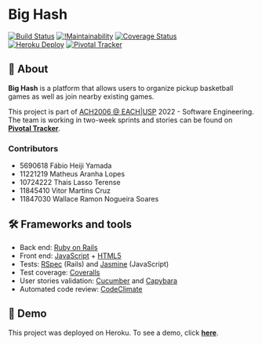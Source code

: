 # Big Hash

[![Build Status](https://github.com/fabioheiji/engenhariaSI/actions/workflows/ruby.yml/badge.svg)](https://github.com/fabioheiji/engenhariaSI/actions/) [![!Maintainability](https://api.codeclimate.com/v1/badges/2fb60f1d746c705757e0/maintainability)](https://codeclimate.com/github/fabioheiji/engenhariaSI/) [![Coverage Status](https://coveralls.io/repos/github/fabioheiji/engenhariaSI/badge.svg?branch=master)](https://coveralls.io/github/fabioheiji/engenhariaSI?branch=master)  
[![Heroku Deploy](https://img.shields.io/badge/Heroku-430098?style=flat&logo=heroku&logoColor=white)](https://bighash.herokuapp.com/) [![Pivotal Tracker](https://img.shields.io/badge/pivotaltracker-517A9E?style=flat&logo=pivotaltracker&logoColor=white)](https://www.pivotaltracker.com/n/projects/2603038)

## :book: About

**Big Hash** is a platform that allows users to organize pickup basketball games as well as join nearby existing games.

This project is part of [ACH2006 @ EACH|USP](https://github.com/EngSoft-EACH-USP) 2022 - Software Engineering. The team is working in two-week sprints and stories can be found on **[Pivotal Tracker](https://www.pivotaltracker.com/n/projects/2603038)**.

### Contributors

- 5690618 Fábio Heiji Yamada
- 11221219 Matheus Aranha Lopes
- 10724222 Thais Lasso Terense
- 11845410 Vitor Martins Cruz
- 11847030 Wallace Ramon Nogueira Soares

## :hammer_and_wrench: Frameworks and tools

- Back end: [Ruby on Rails](https://rubyonrails.org/)
- Front end: [JavaScript](https://developer.mozilla.org/pt-BR/docs/Web/JavaScript) + [HTML5](https://developer.mozilla.org/pt-BR/docs/Web/HTML/HTML5)
- Tests: [RSpec](https://rspec.info/) (Rails) and [Jasmine](https://jasmine.github.io/) (JavaScript)
- Test coverage: [Coveralls](https://coveralls.io/)
- User stories validation: [Cucumber](https://cucumber.io/) and [Capybara](http://teamcapybara.github.io/capybara/)
- Automated code review: [CodeClimate](https://codeclimate.com/quality/)

## :rocket: Demo

This project was deployed on Heroku. To see a demo, click **[here](https://bighash.herokuapp.com/)**.
